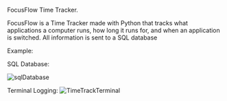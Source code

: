 FocusFlow Time Tracker.

FocusFlow is a Time Tracker made with Python that tracks what applications a computer runs, how long it runs for, and when an application is switched. All information is sent to a SQL database


Example:

SQL Database:

![sqlDatabase](https://github.com/user-attachments/assets/4b9656b3-db82-41a0-9f9c-624af46a55de)

Terminal Logging:
![TimeTrackTerminal](https://github.com/user-attachments/assets/880a1415-24d1-4d1a-aa3f-f257a98057ff)
